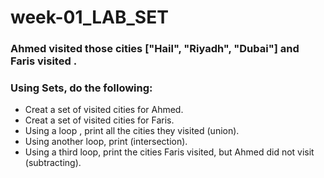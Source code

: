 # week-01_LAB_SET

### Ahmed visited those cities ["Hail", "Riyadh", "Dubai"]  and Faris visited  .


### Using Sets, do the following:

- Creat a set of visited cities for Ahmed. 
- Creat a set of visited cities for Faris.
- Using a loop , print all the cities they visited (union).
- Using another loop, print  (intersection). 
- Using a third loop, print the cities Faris visited, but Ahmed did not visit (subtracting).


